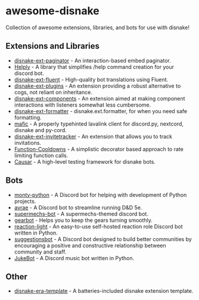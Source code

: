 # awesome-disnake

Collection of awesome extensions, libraries, and bots for use with disnake!

## Extensions and Libraries

- [disnake-ext-paginator](https://github.com/Snipy7374/disnake-ext-paginator) - An interaction-based embed paginator.
- [Helply](https://github.com/dlchamp/Helply) - A library that simplifies /help command creation for your discord bot.
- [disnake-ext-fluent](https://github.com/disnake-era/disnake-ext-fluent) - High-quality bot translations using Fluent.
- [disnake-ext-plugins](https://github.com/DisnakeCommunity/disnake-ext-plugins) - An extension providing a robust alternative to cogs, not reliant on inheritance.
- [disnake-ext-components](https://github.com/DisnakeCommunity/disnake-ext-components) - An extension aimed at making component interactions with listeners somewhat less cumbersome.
- [disnake-ext-formatter](https://github.com/DisnakeCommunity/disnake-ext-formatter) - disnake.ext.formatter, for when you need safe formatting.
- [mafic](https://github.com/ooliver1/mafic) - A properly typehinted lavalink client for discord.py, nextcord, disnake and py-cord.
- [disnake-ext-invitetracker](https://github.com/earluv/disnake-ext-invitetracker) - An extension that allows you to track invitations.
- [Function-Cooldowns](https://github.com/Skelmis/Function-Cooldowns) - A simplistic decorator based approach to rate limiting function calls.
- [Causar](https://github.com/Skelmis/Causar) - A high-level testing framework for disnake bots.

## Bots

- [monty-python](https://github.com/onerandomusername/monty-python) - A Discord bot for helping with development of Python projects.
- [avrae](https://github.com/avrae/avrae) - A Discord bot to streamline running D&D 5e.
- [supermechs-bot](https://github.com/Enegg/supermechs-bot) - A supermechs-themed discord bot.
- [gearbot](https://github.com/gearbot/GearBot) - Helps you to keep the gears turning smoothly.
- [reaction-light](https://github.com/eibex/reaction-light) - An easy-to-use self-hosted reaction role Discord bot written in Python.
- [suggestionsbot](https://github.com/suggestionsbot/suggestions-bot) - A Discord bot designed to build better communities by encouraging a positive and constructive relationship between community and staff.
- [JukeBot](https://github.com/Dysta/JukeBot) - A Discord music bot written in Python. 

## Other

- [disnake-era-template](https://github.com/disnake-era/template) - A batteries-included disnake extension template.
